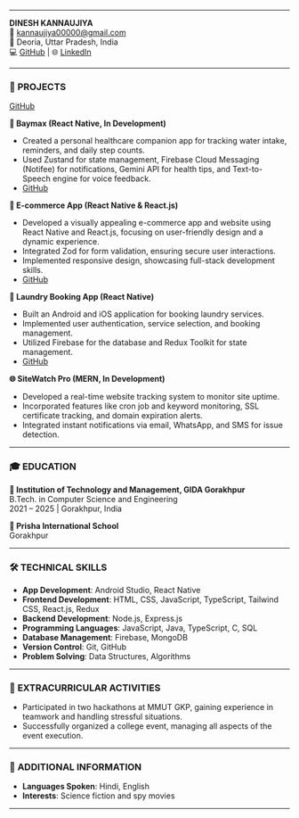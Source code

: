 

---

**DINESH KANNAUJIYA**  
📧 [kannaujiya00000@gmail.com](mailto:kannaujiya00000@gmail.com)   
📍 Deoria, Uttar Pradesh, India  
💻 [GitHub](https://github.com/Dinesh7571) | 🌐 [LinkedIn](https://www.linkedin.com/in/dinesh-kannaujiya-985719205/)

---

### 💼 **PROJECTS**  

[GitHub](https://github.com/Dinesh7571/SiteWatch-Mern-)

**🤖 Baymax (React Native, In Development)**  
- Created a personal healthcare companion app for tracking water intake, reminders, and daily step counts.  
- Used Zustand for state management, Firebase Cloud Messaging (Notifee) for notifications, Gemini API for health tips, and Text-to-Speech engine for voice feedback.  
-  [GitHub](https://github.com/Dinesh7571/Baymax)

**🛒 E-commerce App (React Native & React.js)**  
- Developed a visually appealing e-commerce app and website using React Native and React.js, focusing on user-friendly design and a dynamic experience.  
- Integrated Zod for form validation, ensuring secure user interactions.  
- Implemented responsive design, showcasing full-stack development skills.  
- [GitHub](https://github.com/Dinesh7571/Ecommerce-in-react-native)

**🧺 Laundry Booking App (React Native)**  
- Built an Android and iOS application for booking laundry services.  
- Implemented user authentication, service selection, and booking management.  
- Utilized Firebase for the database and Redux Toolkit for state management.  
- [GitHub](https://github.com/Dinesh7571/Laundry/tree/laundry2.0)

**🌐 SiteWatch Pro (MERN, In Development)**  
- Developed a real-time website tracking system to monitor site uptime.  
- Incorporated features like cron job and keyword monitoring, SSL certificate tracking, and domain expiration alerts.  
- Integrated instant notifications via email, WhatsApp, and SMS for issue detection.  


---

### 🎓 **EDUCATION**  

**🏫 Institution of Technology and Management, GIDA Gorakhpur**  
B.Tech. in Computer Science and Engineering  
2021 – 2025 | Gorakhpur, India  

**🏫 Prisha International School**  
Gorakhpur  

---

### 🛠️ **TECHNICAL SKILLS**  
- **App Development**: Android Studio, React Native  
- **Frontend Development**: HTML, CSS, JavaScript, TypeScript, Tailwind CSS, React.js, Redux  
- **Backend Development**: Node.js, Express.js  
- **Programming Languages**: JavaScript, Java, TypeScript, C, SQL  
- **Database Management**: Firebase, MongoDB  
- **Version Control**: Git, GitHub  
- **Problem Solving**: Data Structures, Algorithms  

---

### 🎯 **EXTRACURRICULAR ACTIVITIES**  
- Participated in two hackathons at MMUT GKP, gaining experience in teamwork and handling stressful situations.  
- Successfully organized a college event, managing all aspects of the event execution.

---

### 🌟 **ADDITIONAL INFORMATION**  
- **Languages Spoken**: Hindi, English  
- **Interests**: Science fiction and spy movies  

---
